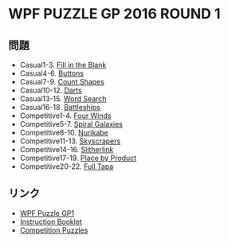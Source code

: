 # WPF PUZZLE GP 2016 ROUND 1

## 問題
- Casual1-3. [Fill in the Blank](../puzzle/fillintheblank.md)
- Casual4-6. [Buttons](../puzzle/buttons.md)
- Casual7-9. [Count Shapes](../puzzle/counttheshapes.md)
- Casual10-12. [Darts](../puzzle/darts.md)
- Casual13-15. [Word Search](../puzzle/wordsearch.md)
- Casual16-18. [Battleships](../puzzle/battleships.md)
- Competitive1-4. [Four Winds](../puzzle/fourwinds.md)
- Competitive5-7. [Spiral Galaxies](../puzzle/spiralgalaxies.md)
- Competitive8-10. [Nurikabe](../puzzle/nurikabe.md)
- Competitive11-13. [Skyscrapers](../puzzle/skyscrapers.md)
- Competitive14-16. [Slitherlink](../puzzle/slitherlink.md)
- Competitive17-19. [Place by Product](../puzzle/placebyproduct.md)
- Competitive20-22. [Full Tapa](../puzzle/full_tapa.md)

## リンク
- [WPF Puzzle GP1](https://gp.worldpuzzle.org/content/wpf-puzzle-gp1-1)
- [Instruction Booklet](https://gp.worldpuzzle.org/content/instruction-booklet-34)
- [Competition Puzzles](https://gp.worldpuzzle.org/content/competition-puzzles-4)
